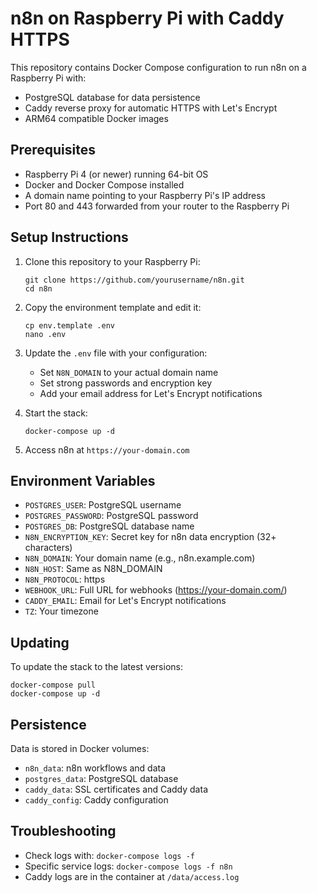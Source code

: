 # n8n on Raspberry Pi with Caddy HTTPS

This repository contains Docker Compose configuration to run n8n on a Raspberry Pi with:

- PostgreSQL database for data persistence
- Caddy reverse proxy for automatic HTTPS with Let's Encrypt
- ARM64 compatible Docker images

## Prerequisites

- Raspberry Pi 4 (or newer) running 64-bit OS
- Docker and Docker Compose installed
- A domain name pointing to your Raspberry Pi's IP address
- Port 80 and 443 forwarded from your router to the Raspberry Pi

## Setup Instructions

1. Clone this repository to your Raspberry Pi:
   ```
   git clone https://github.com/yourusername/n8n.git
   cd n8n
   ```

2. Copy the environment template and edit it:
   ```
   cp env.template .env
   nano .env
   ```

3. Update the `.env` file with your configuration:
   - Set `N8N_DOMAIN` to your actual domain name
   - Set strong passwords and encryption key
   - Add your email address for Let's Encrypt notifications

4. Start the stack:
   ```
   docker-compose up -d
   ```

5. Access n8n at `https://your-domain.com`

## Environment Variables

- `POSTGRES_USER`: PostgreSQL username
- `POSTGRES_PASSWORD`: PostgreSQL password
- `POSTGRES_DB`: PostgreSQL database name
- `N8N_ENCRYPTION_KEY`: Secret key for n8n data encryption (32+ characters)
- `N8N_DOMAIN`: Your domain name (e.g., n8n.example.com)
- `N8N_HOST`: Same as N8N_DOMAIN
- `N8N_PROTOCOL`: https
- `WEBHOOK_URL`: Full URL for webhooks (https://your-domain.com/)
- `CADDY_EMAIL`: Email for Let's Encrypt notifications
- `TZ`: Your timezone

## Updating

To update the stack to the latest versions:

```
docker-compose pull
docker-compose up -d
```

## Persistence

Data is stored in Docker volumes:
- `n8n_data`: n8n workflows and data
- `postgres_data`: PostgreSQL database
- `caddy_data`: SSL certificates and Caddy data
- `caddy_config`: Caddy configuration

## Troubleshooting

- Check logs with: `docker-compose logs -f`
- Specific service logs: `docker-compose logs -f n8n`
- Caddy logs are in the container at `/data/access.log`